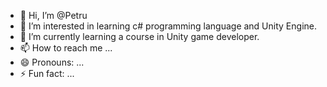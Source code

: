 - 👋 Hi, I’m @Petru
- 👀 I’m interested in learning c# programming language and Unity Engine.
- 🌱 I’m currently learning a course in Unity game developer.
- 📫 How to reach me ...
- 😄 Pronouns: ...
- ⚡ Fun fact: ...

<!---
I am a person with great energy, with well-developed communication skills, a responsible, punctual, determined person and very interested in professional development.
--->
